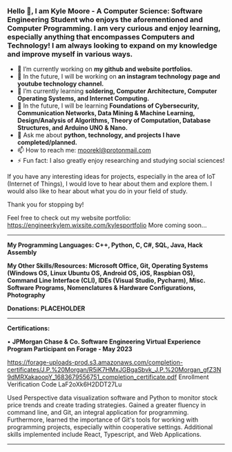 ### Hello 👋, I am Kyle Moore - A Computer Science: Software Engineering Student who enjoys the aforementioned and Computer Programming. I am very curious and enjoy learning, especially anything that encompasses Computers and Technology! I am always looking to expand on my knowledge and improve myself in various ways.

- 🔭 I’m currently working on **my github and website portfolios.**
- 🌠 In the future, I will be working on **an instagram technology page and youtube technology channel.**
- 🌱 I’m currently learning __soldering, Computer Architecture, Computer Operating Systems, and Internet Computing.__
- 🚀 In the future, I will be learning **Foundations of Cybersecurity, Communication Networks, Data Mining & Machine Learning, Design/Analysis of Algorithms, Theory of Computation, Database Structures, and Arduino UNO & Nano.**
- 💬 Ask me about **python, technology, and projects I have completed/planned.**
- 📫 How to reach me: moorekl@protonmail.com
- ⚡ Fun fact: I also greatly enjoy researching and studying social sciences!



If you have any interesting ideas for projects, especially in the area of IoT (Internet of Things), I would love to hear about them and explore them. I would also like to hear about what you do in your field of study.

Thank you for stopping by!

Feel free to check out my website portfolio: https://engineerkylem.wixsite.com/kylesportfolio
More coming soon...



----------------------------------------------------------------------------------------------------------------------------------------------------

**My Programming Languages: C++, Python, C, C#, SQL, Java, Hack Assembly**

**My Other Skills/Resources: Microsoft Office, Git, Operating Systems (Windows OS, Linux Ubuntu OS, Android OS, iOS, Raspbian OS), Command Line Interface (CLI), IDEs (Visual Studio, Pycharm), Misc. Software Programs, Nomenclatures & Hardware Configurations, Photography**

**Donations: PLACEHOLDER**

----------------------------------------------------------------------------------------------------------------------------------------------------

**Certifications:**

• **JPMorgan Chase & Co. Software Engineering Virtual Experience Program Participant on Forage - May 2023**

https://forage-uploads-prod.s3.amazonaws.com/completion-certificates/J.P.%20Morgan/R5iK7HMxJGBgaSbvk_J.P.%20Morgan_gfZ3N9dMRXakaoopY_1683679556751_completion_certificate.pdf
Enrollment Verification Code LaF2oXk6H2DDT27Lu

Used Perspective data visualization software and Python to monitor stock price trends and create trading strategies. Gained a greater fluency in command line, and Git, an integral application for programming. Furthermore, learned the importance of Git's tools for working with programming projects, especially within cooperative settings. Additional skills implemented include React, Typescript, and Web Applications.

----------------------------------------------------------------------------------------------------------------------------------------------------

<!--
**KyoKyle64/KyoKyle64** is a ✨ _special_ ✨ repository because its `README.md` (this file) appears on your GitHub profile.

Here are some ideas to get you started:

- 🔭 I’m currently working on ...
- 🌱 I’m currently learning ...
- 👯 I’m looking to collaborate on ...
- 🤔 I’m looking for help with ...
- 💬 Ask me about ...
- 📫 How to reach me: ...
- 😄 Pronouns: ...
- ⚡ Fun fact: ...
-->
